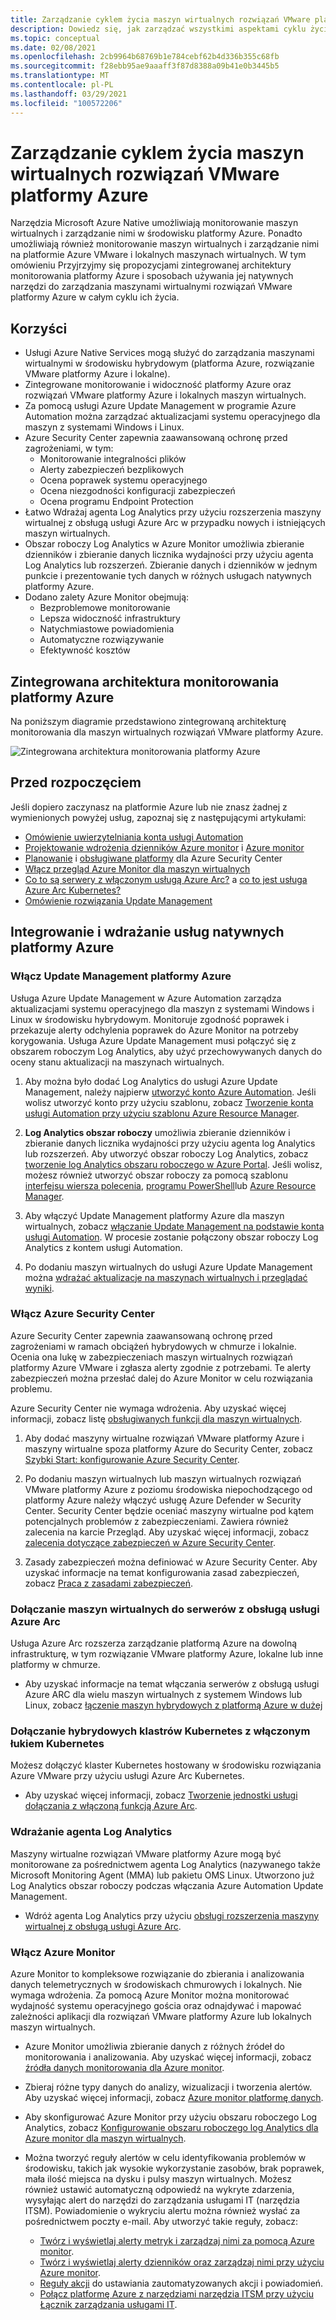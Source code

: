 ```yaml
---
title: Zarządzanie cyklem życia maszyn wirtualnych rozwiązań VMware platformy Azure
description: Dowiedz się, jak zarządzać wszystkimi aspektami cyklu życia maszyn wirtualnych rozwiązań VMware platformy Azure przy użyciu narzędzi Microsoft Azure natywnych.
ms.topic: conceptual
ms.date: 02/08/2021
ms.openlocfilehash: 2cb9964b68769b1e784cebf62b4d336b355c68fb
ms.sourcegitcommit: f28ebb95ae9aaaff3f87d8388a09b41e0b3445b5
ms.translationtype: MT
ms.contentlocale: pl-PL
ms.lasthandoff: 03/29/2021
ms.locfileid: "100572206"
---
```

# <a name="lifecycle-management-of-azure-vmware-solution-vms"></a>Zarządzanie cyklem życia maszyn wirtualnych rozwiązań VMware platformy Azure

Narzędzia Microsoft Azure Native umożliwiają monitorowanie maszyn wirtualnych i zarządzanie nimi w środowisku platformy Azure. Ponadto umożliwiają również monitorowanie maszyn wirtualnych i zarządzanie nimi na platformie Azure VMware i lokalnych maszynach wirtualnych. W tym omówieniu Przyjrzyjmy się propozycjami zintegrowanej architektury monitorowania platformy Azure i sposobach używania jej natywnych narzędzi do zarządzania maszynami wirtualnymi rozwiązań VMware platformy Azure w całym cyklu ich życia.

## <a name="benefits"></a>Korzyści

- Usługi Azure Native Services mogą służyć do zarządzania maszynami wirtualnymi w środowisku hybrydowym (platforma Azure, rozwiązanie VMware platformy Azure i lokalne).
- Zintegrowane monitorowanie i widoczność platformy Azure oraz rozwiązań VMware platformy Azure i lokalnych maszyn wirtualnych.
- Za pomocą usługi Azure Update Management w programie Azure Automation można zarządzać aktualizacjami systemu operacyjnego dla maszyn z systemami Windows i Linux. 
- Azure Security Center zapewnia zaawansowaną ochronę przed zagrożeniami, w tym:
    - Monitorowanie integralności plików
    - Alerty zabezpieczeń bezplikowych
    - Ocena poprawek systemu operacyjnego
    - Ocena niezgodności konfiguracji zabezpieczeń
    - Ocena programu Endpoint Protection 
- Łatwo Wdrażaj agenta Log Analytics przy użyciu rozszerzenia maszyny wirtualnej z obsługą usługi Azure Arc w przypadku nowych i istniejących maszyn wirtualnych. 
- Obszar roboczy Log Analytics w Azure Monitor umożliwia zbieranie dzienników i zbieranie danych licznika wydajności przy użyciu agenta Log Analytics lub rozszerzeń. Zbieranie danych i dzienników w jednym punkcie i prezentowanie tych danych w różnych usługach natywnych platformy Azure. 
- Dodano zalety Azure Monitor obejmują: 
    - Bezproblemowe monitorowanie 
    - Lepsza widoczność infrastruktury 
    - Natychmiastowe powiadomienia 
    - Automatyczne rozwiązywanie 
    - Efektywność kosztów 

## <a name="integrated-azure-monitoring-architecture"></a>Zintegrowana architektura monitorowania platformy Azure

Na poniższym diagramie przedstawiono zintegrowaną architekturę monitorowania dla maszyn wirtualnych rozwiązań VMware platformy Azure.

![Zintegrowana architektura monitorowania platformy Azure](media/lifecycle-management-azure-vmware-solutions-virtual-machines/integrated-azure-monitoring-architecture.png)

## <a name="before-you-start"></a>Przed rozpoczęciem

Jeśli dopiero zaczynasz na platformie Azure lub nie znasz żadnej z wymienionych powyżej usług, zapoznaj się z następującymi artykułami:

- [Omówienie uwierzytelniania konta usługi Automation](../automation/automation-security-overview.md)
- [Projektowanie wdrożenia dzienników Azure monitor](../azure-monitor/logs/design-logs-deployment.md) i [Azure monitor](../azure-monitor/overview.md)
- [Planowanie](../security-center/security-center-planning-and-operations-guide.md) i [obsługiwane platformy](../security-center/security-center-os-coverage.md) dla Azure Security Center
- [Włącz przegląd Azure Monitor dla maszyn wirtualnych](../azure-monitor/vm/vminsights-enable-overview.md)
- [Co to są serwery z włączonym usługą Azure Arc?](../azure-arc/servers/overview.md) a [co to jest usługa Azure Arc Kubernetes?](../azure-arc/kubernetes/overview.md)
- [Omówienie rozwiązania Update Management](../automation/update-management/overview.md)

## <a name="integrating-and-deploying-azure-native-services"></a>Integrowanie i wdrażanie usług natywnych platformy Azure

### <a name="enable-azure-update-management"></a>Włącz Update Management platformy Azure

Usługa Azure Update Management w Azure Automation zarządza aktualizacjami systemu operacyjnego dla maszyn z systemami Windows i Linux w środowisku hybrydowym. Monitoruje zgodność poprawek i przekazuje alerty odchylenia poprawek do Azure Monitor na potrzeby korygowania. Usługa Azure Update Management musi połączyć się z obszarem roboczym Log Analytics, aby użyć przechowywanych danych do oceny stanu aktualizacji na maszynach wirtualnych.

1.  Aby można było dodać Log Analytics do usługi Azure Update Management, należy najpierw [utworzyć konto Azure Automation](../automation/automation-create-standalone-account.md). Jeśli wolisz utworzyć konto przy użyciu szablonu, zobacz [Tworzenie konta usługi Automation przy użyciu szablonu Azure Resource Manager](../automation/quickstart-create-automation-account-template.md).

2. **Log Analytics obszar roboczy** umożliwia zbieranie dzienników i zbieranie danych licznika wydajności przy użyciu agenta log Analytics lub rozszerzeń. Aby utworzyć obszar roboczy Log Analytics, zobacz [tworzenie log Analytics obszaru roboczego w Azure Portal](../azure-monitor/logs/quick-create-workspace.md). Jeśli wolisz, możesz również utworzyć obszar roboczy za pomocą szablonu [interfejsu wiersza polecenia](../azure-monitor/logs/quick-create-workspace-cli.md), [programu PowerShell](../azure-monitor/logs/powershell-workspace-configuration.md)lub [Azure Resource Manager](../azure-monitor/logs/resource-manager-workspace.md).

3. Aby włączyć Update Management platformy Azure dla maszyn wirtualnych, zobacz [włączanie Update Management na podstawie konta usługi Automation](../automation/update-management/enable-from-automation-account.md). W procesie zostanie połączony obszar roboczy Log Analytics z kontem usługi Automation. 
 
4. Po dodaniu maszyn wirtualnych do usługi Azure Update Management można [wdrażać aktualizacje na maszynach wirtualnych i przeglądać wyniki](../automation/update-management/deploy-updates.md). 

### <a name="enable-azure-security-center"></a>Włącz Azure Security Center

Azure Security Center zapewnia zaawansowaną ochronę przed zagrożeniami w ramach obciążeń hybrydowych w chmurze i lokalnie. Ocenia ona lukę w zabezpieczeniach maszyn wirtualnych rozwiązań platformy Azure VMware i zgłasza alerty zgodnie z potrzebami. Te alerty zabezpieczeń można przesłać dalej do Azure Monitor w celu rozwiązania problemu.

Azure Security Center nie wymaga wdrożenia. Aby uzyskać więcej informacji, zobacz listę [obsługiwanych funkcji dla maszyn wirtualnych](../security-center/security-center-services.md).

1. Aby dodać maszyny wirtualne rozwiązań VMware platformy Azure i maszyny wirtualne spoza platformy Azure do Security Center, zobacz [Szybki Start: konfigurowanie Azure Security Center](../security-center/security-center-get-started.md). 

2. Po dodaniu maszyn wirtualnych lub maszyn wirtualnych rozwiązań VMware platformy Azure z poziomu środowiska niepochodzącego od platformy Azure należy włączyć usługę Azure Defender w Security Center. Security Center będzie oceniać maszyny wirtualne pod kątem potencjalnych problemów z zabezpieczeniami. Zawiera również zalecenia na karcie Przegląd. Aby uzyskać więcej informacji, zobacz [zalecenia dotyczące zabezpieczeń w Azure Security Center](../security-center/security-center-recommendations.md).

3. Zasady zabezpieczeń można definiować w Azure Security Center. Aby uzyskać informacje na temat konfigurowania zasad zabezpieczeń, zobacz [Praca z zasadami zabezpieczeń](../security-center/tutorial-security-policy.md).

### <a name="onboard-vms-to-azure-arc-enabled-servers"></a>Dołączanie maszyn wirtualnych do serwerów z obsługą usługi Azure Arc

Usługa Azure Arc rozszerza zarządzanie platformą Azure na dowolną infrastrukturę, w tym rozwiązanie VMware platformy Azure, lokalne lub inne platformy w chmurze.

- Aby uzyskać informacje na temat włączania serwerów z obsługą usługi Azure ARC dla wielu maszyn wirtualnych z systemem Windows lub Linux, zobacz [łączenie maszyn hybrydowych z platformą Azure w dużej](../azure-arc/servers/onboard-service-principal.md)

### <a name="onboard-hybrid-kubernetes-clusters-with-arc-enabled-kubernetes"></a>Dołączanie hybrydowych klastrów Kubernetes z włączonym łukiem Kubernetes

Możesz dołączyć klaster Kubernetes hostowany w środowisku rozwiązania Azure VMware przy użyciu usługi Azure Arc Kubernetes. 

- Aby uzyskać więcej informacji, zobacz [Tworzenie jednostki usługi dołączania z włączoną funkcją Azure Arc](../azure-arc/kubernetes/create-onboarding-service-principal.md).

### <a name="deploy-the-log-analytics-agent"></a>Wdrażanie agenta Log Analytics

Maszyny wirtualne rozwiązań VMware platformy Azure mogą być monitorowane za pośrednictwem agenta Log Analytics (nazywanego także Microsoft Monitoring Agent (MMA) lub pakietu OMS Linux. Utworzono już Log Analytics obszar roboczy podczas włączania Azure Automation Update Management.

- Wdróż agenta Log Analytics przy użyciu [obsługi rozszerzenia maszyny wirtualnej z obsługą usługi Azure Arc](../azure-arc/servers/manage-vm-extensions.md).

### <a name="enable-azure-monitor"></a>Włącz Azure Monitor

Azure Monitor to kompleksowe rozwiązanie do zbierania i analizowania danych telemetrycznych w środowiskach chmurowych i lokalnych. Nie wymaga wdrożenia. Za pomocą Azure Monitor można monitorować wydajność systemu operacyjnego gościa oraz odnajdywać i mapować zależności aplikacji dla rozwiązań VMware platformy Azure lub lokalnych maszyn wirtualnych.

- Azure Monitor umożliwia zbieranie danych z różnych źródeł do monitorowania i analizowania. Aby uzyskać więcej informacji, zobacz [źródła danych monitorowania dla Azure monitor](../azure-monitor/agents/data-sources.md).

- Zbieraj różne typy danych do analizy, wizualizacji i tworzenia alertów. Aby uzyskać więcej informacji, zobacz [Azure monitor platformę danych](../azure-monitor/data-platform.md).

- Aby skonfigurować Azure Monitor przy użyciu obszaru roboczego Log Analytics, zobacz [Konfigurowanie obszaru roboczego log Analytics dla Azure monitor dla maszyn wirtualnych](../azure-monitor/vm/vminsights-configure-workspace.md).

- Można tworzyć reguły alertów w celu identyfikowania problemów w środowisku, takich jak wysokie wykorzystanie zasobów, brak poprawek, mała ilość miejsca na dysku i pulsy maszyn wirtualnych. Możesz również ustawić automatyczną odpowiedź na wykryte zdarzenia, wysyłając alert do narzędzi do zarządzania usługami IT (narzędzia ITSM). Powiadomienie o wykryciu alertu można również wysłać za pośrednictwem poczty e-mail. Aby utworzyć takie reguły, zobacz:
    - [Twórz i wyświetlaj alerty metryk i zarządzaj nimi za pomocą Azure monitor](../azure-monitor/alerts/alerts-metric.md).
    - [Twórz i wyświetlaj alerty dzienników oraz zarządzaj nimi przy użyciu Azure monitor](../azure-monitor/alerts/alerts-log.md).
    - [Reguły akcji](../azure-monitor/alerts/alerts-action-rules.md) do ustawiania zautomatyzowanych akcji i powiadomień.
    - [Połącz platformę Azure z narzędziami narzędzia ITSM przy użyciu Łącznik zarządzania usługami IT](../azure-monitor/alerts/itsmc-overview.md).
